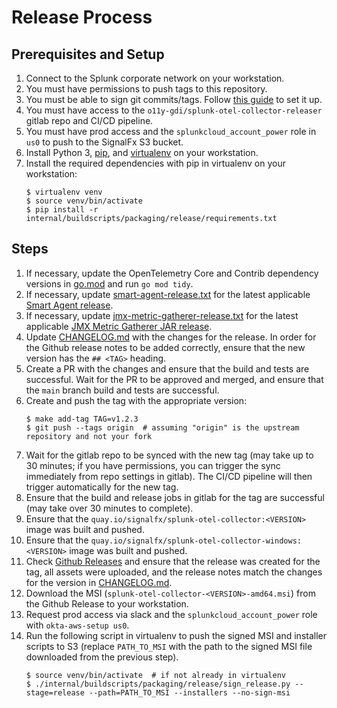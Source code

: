 # Release Process

## Prerequisites and Setup

1. Connect to the Splunk corporate network on your workstation.
1. You must have permissions to push tags to this repository.
1. You must be able to sign git commits/tags. Follow [this guide](
   https://docs.github.com/en/github/authenticating-to-github/signing-commits)
   to set it up.
1. You must have access to the `o11y-gdi/splunk-otel-collector-releaser` gitlab
   repo and CI/CD pipeline.
1. You must have prod access and the `splunkcloud_account_power` role in `us0`
   to push to the SignalFx S3 bucket.
1. Install Python 3, [pip](https://pip.pypa.io/en/stable/installing/),
   and [virtualenv](https://virtualenv.pypa.io/en/latest/) on your workstation.
1. Install the required dependencies with pip in virtualenv on your workstation:
   ```
   $ virtualenv venv
   $ source venv/bin/activate
   $ pip install -r internal/buildscripts/packaging/release/requirements.txt
   ```

## Steps

1. If necessary, update the OpenTelemetry Core and Contrib dependency versions
   in [go.mod](../go.mod) and run `go mod tidy`.
1. If necessary, update [smart-agent-release.txt](
   ../internal/buildscripts/packaging/smart-agent-release.txt) for the latest
   applicable [Smart Agent release](
   https://github.com/signalfx/signalfx-agent/releases).
1. If necessary, update [jmx-metric-gatherer-release.txt](../internal/buildscripts/packaging/jmx-metric-gatherer-release.txt) for the latest
   applicable [JMX Metric Gatherer JAR release](
   https://github.com/open-telemetry/opentelemetry-java-contrib/releases).
1. Update [CHANGELOG.md](../CHANGELOG.md) with the changes for the release.
   In order for the Github release notes to be added correctly, ensure that the
   new version has the `## <TAG>` heading.
1. Create a PR with the changes and ensure that the build and tests are
   successful.  Wait for the PR to be approved and merged, and ensure that the
   `main` branch build and tests are successful.
1. Create and push the tag with the appropriate version:
   ```
   $ make add-tag TAG=v1.2.3
   $ git push --tags origin  # assuming "origin" is the upstream repository and not your fork
   ```
1. Wait for the gitlab repo to be synced with the new tag (may take up to 30
   minutes; if you have permissions, you can trigger the sync immediately from
   repo settings in gitlab).  The CI/CD pipeline will then trigger
   automatically for the new tag.
1. Ensure that the build and release jobs in gitlab for the tag are successful
   (may take over 30 minutes to complete).
1. Ensure that the `quay.io/signalfx/splunk-otel-collector:<VERSION>` image
   was built and pushed.
1. Ensure that the `quay.io/signalfx/splunk-otel-collector-windows:<VERSION>`
   image was built and pushed.
1. Check [Github Releases](
   https://github.com/signalfx/splunk-otel-collector/releases/) and ensure that
   the release was created for the tag, all assets were uploaded, and the
   release notes match the changes for the version in [CHANGELOG.md](
   ../CHANGELOG.md).
1. Download the MSI (`splunk-otel-collector-<VERSION>-amd64.msi`) from the
   Github Release to your workstation.
1. Request prod access via slack and the `splunkcloud_account_power` role with
   `okta-aws-setup us0`.
1. Run the following script in virtualenv to push the signed MSI and installer
   scripts to S3 (replace `PATH_TO_MSI` with the path to the signed MSI file
   downloaded from the previous step).
   ```
   $ source venv/bin/activate  # if not already in virtualenv
   $ ./internal/buildscripts/packaging/release/sign_release.py --stage=release --path=PATH_TO_MSI --installers --no-sign-msi
   ```
